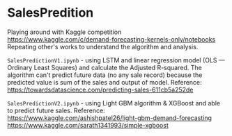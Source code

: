 # SalesPredition
Playing around with Kaggle competition https://www.kaggle.com/c/demand-forecasting-kernels-only/notebooks Repeating other's works to understand the algorithm and analysis.

```SalesPredictionV1.ipynb``` - using LSTM and linear regression model (OLS — Ordinary Least Squares) and calculate the Adjusted R-squared. The algorithm can't predict future data (no any sale record) because the predicted value is sum of the sales and output of model.
Reference: https://towardsdatascience.com/predicting-sales-611cb5a252de

```SalesPredictionV2.ipynb``` - using Light GBM algorithm & XGBoost and able to predict future sales. Reference: https://www.kaggle.com/ashishpatel26/light-gbm-demand-forecasting
https://www.kaggle.com/sarath1341993/simple-xgboost
